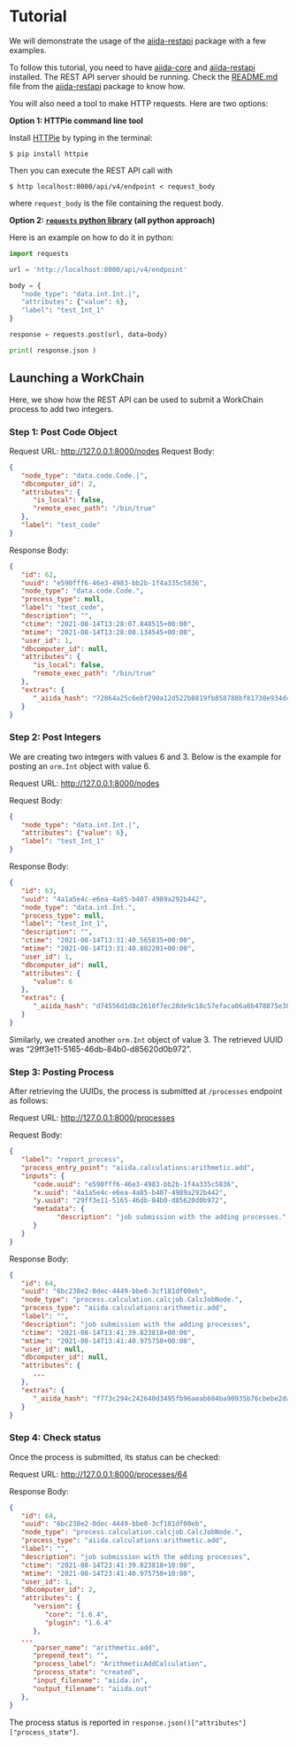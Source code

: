 # Tutorial

We will demonstrate the usage of the [aiida-restapi](https://github.com/aiidateam/aiida-restapi) package with a few examples.

To follow this tutorial, you need to have [aiida-core](https://github.com/aiidateam/aiida-core) and [aiida-restapi](https://github.com/aiidateam/aiida-restapi) installed. The REST API server should be running. Check the [README.md](https://github.com/aiidateam/aiida-restapi/blob/master/README.md) file from the [aiida-restapi](https://github.com/aiidateam/aiida-restapi) package to know how.

You will also need a tool to make HTTP requests. Here are two options:

**Option 1: HTTPie command line tool**

Install [HTTPie](https://httpie.io/) by typing in the terminal:

```console
$ pip install httpie
````

Then you can execute the REST API call with

```console
$ http localhost:8000/api/v4/endpoint < request_body
```

where `request_body` is the file containing the request body.

**Option 2: [`requests` python library](https://docs.python-requests.org/en/latest/) (all python approach)**

Here is an example on how to do it in python:

```python
import requests

url = 'http://localhost:8000/api/v4/endpoint'

body = {
   "node_type": "data.int.Int.|",
   "attributes": {"value": 6},
   "label": "test_Int_1"
}

response = requests.post(url, data=body)

print( response.json )
```

## Launching a WorkChain

Here, we show how the REST API can be used to submit a WorkChain process to add two integers.

### Step 1: Post Code Object
   
Request URL: http://127.0.0.1:8000/nodes
Request Body:
```json
{
   "node_type": "data.code.Code.|",
   "dbcomputer_id": 2,
   "attributes": {
      "is_local": false,
      "remote_exec_path": "/bin/true"
   },
   "label": "test_code"
}
```

Response Body:
```json
{
   "id": 62,
   "uuid": "e590fff6-46e3-4983-bb2b-1f4a335c5836",
   "node_type": "data.code.Code.",
   "process_type": null,
   "label": "test_code",
   "description": "",
   "ctime": "2021-08-14T13:28:07.848515+00:00",
   "mtime": "2021-08-14T13:28:08.134545+00:00",
   "user_id": 1,
   "dbcomputer_id": null,
   "attributes": {
      "is_local": false,
      "remote_exec_path": "/bin/true"
   },
   "extras": {
      "_aiida_hash": "72864a25c6ebf290a12d522b8819fb858788bf81730e934dc95ca7a1ff8cce5c"
   }
}
```

### Step 2: Post Integers

We are creating two integers with values 6 and 3. Below is the example for posting an `orm.Int` object with value 6.

Request URL: http://127.0.0.1:8000/nodes

Request Body:
```json
{
   "node_type": "data.int.Int.|",
   "attributes": {"value": 6},
   "label": "test_Int_1"
}
```

Response Body:
```json
{
   "id": 63,
   "uuid": "4a1a5e4c-e6ea-4a85-b407-4989a292b442",
   "node_type": "data.int.Int.",
   "process_type": null,
   "label": "test_Int_1",
   "description": "",
   "ctime": "2021-08-14T13:31:40.565835+00:00",
   "mtime": "2021-08-14T13:31:40.802201+00:00",
   "user_id": 1,
   "dbcomputer_id": null,
   "attributes": {
      "value": 6
   },
   "extras": {
      "_aiida_hash": "d74556d1d8c2610f7ec28de9c18c57efaca06a0b478875e304f9fe05ac4213d6"
   }
}
```

Similarly, we created another `orm.Int` object of value 3. The retrieved UUID was “29ff3e11-5165-46db-84b0-d85620d0b972”.

### Step 3: Posting Process

After retrieving the UUIDs, the process is submitted at `/processes` endpoint as follows:

   Request URL: http://127.0.0.1:8000/processes

   Request Body:
   ```json 
   {
      "label": "report_process",
      "process_entry_point": "aiida.calculations:arithmetic.add",
      "inputs": {
         "code.uuid": "e590fff6-46e3-4983-bb2b-1f4a335c5836",
         "x.uuid": "4a1a5e4c-e6ea-4a85-b407-4989a292b442",
         "y.uuid": "29ff3e11-5165-46db-84b0-d85620d0b972",
         "metadata": {
               "description": "job submission with the adding processes."
         }
      }
   }
   ```

   Response Body:
   ```json
   {
      "id": 64,
      "uuid": "6bc238e2-0dec-4449-bbe0-3cf181df00eb",
      "node_type": "process.calculation.calcjob.CalcJobNode.",
      "process_type": "aiida.calculations:arithmetic.add",
      "label": "",
      "description": "job submission with the adding processes",
      "ctime": "2021-08-14T13:41:39.823818+00:00",
      "mtime": "2021-08-14T13:41:40.975750+00:00",
      "user_id": null,
      "dbcomputer_id": null,
      "attributes": {
         ...
      },
      "extras": {
         "_aiida_hash": "f773c294c242640d3495fb96aeab604ba90935b76cbebe2dad04ef7ead6e37a1"
      }
   }
   ```

### Step 4: Check status

Once the process is submitted, its status can be checked:

Request URL: http://127.0.0.1:8000/processes/64

Response Body:
```json
{
   "id": 64,
   "uuid": "6bc238e2-0dec-4449-bbe0-3cf181df00eb",
   "node_type": "process.calculation.calcjob.CalcJobNode.",
   "process_type": "aiida.calculations:arithmetic.add",
   "label": "",
   "description": "job submission with the adding processes",
   "ctime": "2021-08-14T23:41:39.823818+10:00",
   "mtime": "2021-08-14T23:41:40.975750+10:00",
   "user_id": 1,
   "dbcomputer_id": 2,
   "attributes": {
      "version": {
         "core": "1.6.4",
         "plugin": "1.6.4"
      },
   ...
      "parser_name": "arithmetic.add",
      "prepend_text": "",
      "process_label": "ArithmeticAddCalculation",
      "process_state": "created",
      "input_filename": "aiida.in",
      "output_filename": "aiida.out"
   },
}
```

The process status is reported in `response.json()["attributes"]["process_state"]`.
